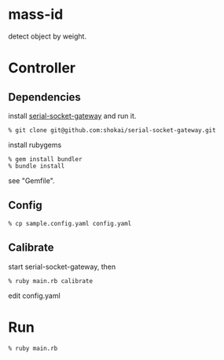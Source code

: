 mass-id
=======
detect object by weight.


Controller
==========

Dependencies
------------

install [serial-socket-gateway](https://github.com/shokai/serial-socket-gateway) and run it.

    % git clone git@github.com:shokai/serial-socket-gateway.git


install rubygems

    % gem install bundler
    % bundle install

see "Gemfile".


Config
------

    % cp sample.config.yaml config.yaml


Calibrate
---------

start serial-socket-gateway, then

    % ruby main.rb calibrate

edit config.yaml


Run
===

    % ruby main.rb

